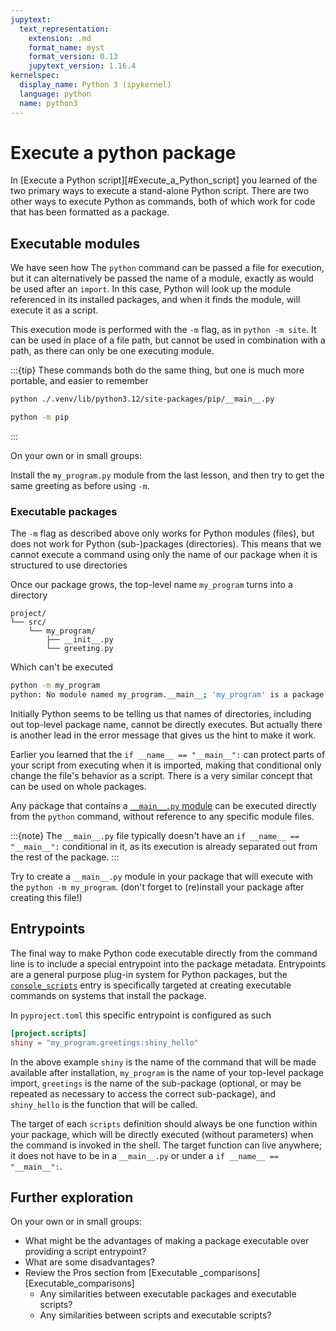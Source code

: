 ```yaml
---
jupytext:
  text_representation:
    extension: .md
    format_name: myst
    format_version: 0.13
    jupytext_version: 1.16.4
kernelspec:
  display_name: Python 3 (ipykernel)
  language: python
  name: python3
---
```


# Execute a python package

In [Execute a Python script][#Execute_a_Python_script] you learned of the two primary ways to execute a stand-alone Python script.
There are two other ways to execute Python as commands, both of which work for code that has been formatted as a package.

## Executable modules

We have seen how The `python` command can be passed a file for execution, but it can alternatively be passed
the name of a module, exactly as would be used after an `import`. In this case, Python will look up the module
referenced in its installed packages, and when it finds the module, will execute it as a script.

This execution mode is performed with the `-m` flag, as in `python -m site`. It can be used in place of a file
path, but cannot be used in combination with a path, as there can only be one executing module.

:::{tip}
These commands both do the same thing, but one is much more portable, and easier to remember

```bash
python ./.venv/lib/python3.12/site-packages/pip/__main__.py
```

```bash
python -m pip
```
:::

On your own or in small groups:

Install the `my_program.py` module from the last lesson, and then try to get the same greeting as before using `-m`.


### Executable packages

The `-m` flag as described above only works for Python modules (files), but does not work for Python (sub-)packages (directories). This means that we cannot execute a command using only the name of our package when it is structured to use directories

Once our package grows, the top-level name `my_program` turns into a directory
```
project/
└── src/
    └── my_program/
        ├── __init__.py
        └── greeting.py
```

Which can't be executed
```bash
python -m my_program
python: No module named my_program.__main__; 'my_program' is a package and cannot be directly executed
```

Initially Python seems to be telling us that names of directories, including out top-level package name,
cannot be directly executes. But actually there is another lead in the error message that gives us the hint to make it work.

Earlier you learned that the `if __name__ == "__main__":` can protect parts of your script from executing
when it is imported, making that conditional only change the file's behavior as a script. There is a very
similar concept that can be used on whole packages.

Any package that contains a [`__main__.py` module](https://docs.python.org/3/library/__main__.html#module-__main__)
can be executed directly from the `python` command, without reference to any specific module files.

:::{note}
The `__main__.py` file typically doesn't have an `if __name__ == "__main__":` conditional in it, as its execution
is already separated out from the rest of the package.
:::

Try to create a `__main__.py` module in your package that will execute with the `python -m my_program`. (don't forget to
(re)install your package after creating this file!)

## Entrypoints

The final way to make Python code executable directly from the command line is to include a special entrypoint
into the package metadata. Entrypoints are a general purpose plug-in system for Python packages, but the
[`console_scripts`](https://packaging.python.org/en/latest/specifications/entry-points/#use-for-scripts)
entry is specifically targeted at creating executable commands on systems that install the package.

In `pyproject.toml` this specific entrypoint is configured as such

```toml
[project.scripts]
shiny = "my_program.greetings:shiny_hello"
```

In the above example `shiny` is the name of the command that will be made available after installation, `my_program` is the name of
your top-level package import, `greetings` is the name of the sub-package (optional, or may be
repeated as necessary to access the correct sub-package), and `shiny_hello` is the function that will be called.

The target of each `scripts` definition should always be one function within your package, which will be directly executed (without parameters)
when the command is invoked in the shell. The target function can live anywhere; it does not have to be in a `__main__.py` or under a `if __name__ == "__main__":`.

## Further exploration

On your own or in small groups:

- What might be the advantages of making a package executable over providing a script entrypoint?
- What are some disadvantages?
- Review the Pros section from [Executable _comparisons][Executable_comparisons]
  - Any similarities between executable packages and executable scripts?
  - Any similarities between scripts and executable scripts?
